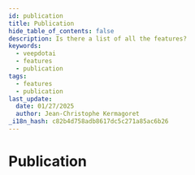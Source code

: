 ```yaml
---
id: publication
title: Publication
hide_table_of_contents: false
description: Is there a list of all the features?
keywords:
  - veepdotai
  - features
  - publication
tags:
  - features
  - publication
last_update:
  date: 01/27/2025
  author: Jean-Christophe Kermagoret
_i18n_hash: c82b4d758adb8617dc5c271a85ac6b26
---
```

# Publication
